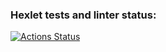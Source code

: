 ### Hexlet tests and linter status:
[![Actions Status](https://github.com/SkaviCos/java-project-71/actions/workflows/hexlet-check.yml/badge.svg)](https://github.com/SkaviCos/java-project-71/actions)